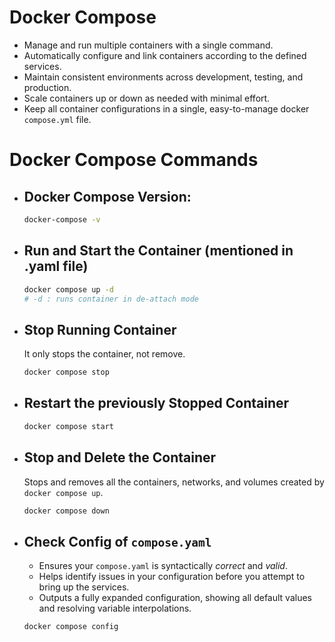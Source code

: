 # Docker Compose

- Manage and run multiple containers with a single command.
- Automatically configure and link containers according to the defined services.
- Maintain consistent environments across development, testing, and production.
- Scale containers up or down as needed with minimal effort.
- Keep all container configurations in a single, easy-to-manage docker `compose.yml` file.

# Docker Compose Commands

* ## Docker Compose Version:

    ```bash
    docker-compose -v
    ```

* ## Run and Start the Container (mentioned in .yaml file)

    ```bash
    docker compose up -d
    # -d : runs container in de-attach mode
    ```

* ## Stop Running Container

   It only stops the container, not remove.

    ```bash
    docker compose stop
    ```

* ## Restart the previously Stopped Container

    ```bash
    docker compose start
    ```

* ## Stop and Delete the Container

   Stops and removes all the containers, networks, and volumes created by `docker compose up`.

    ```bash
    docker compose down
    ```

* ## Check Config of `compose.yaml`

  - Ensures your `compose.yaml` is syntactically *correct* and *valid*.
  - Helps identify issues in your configuration before you attempt to bring up the services.
  - Outputs a fully expanded configuration, showing all default values and resolving variable interpolations.

  ```bash
  docker compose config
  ```